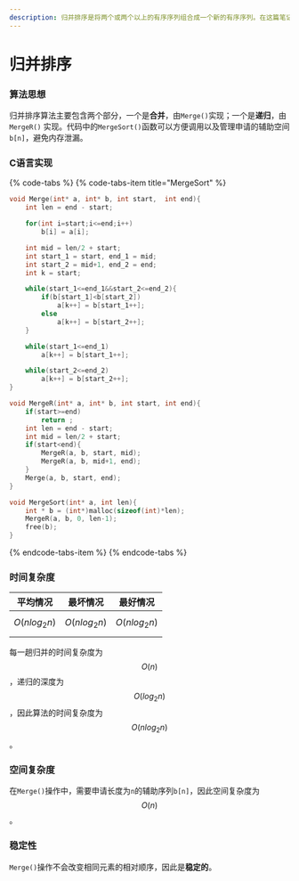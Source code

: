 ```yaml
---
description: 归并排序是将两个或两个以上的有序序列组合成一个新的有序序列。在这篇笔记中介绍的是 2-路归并排序。
---
```


# 归并排序

### 算法思想

归并排序算法主要包含两个部分，一个是**合并**，由`Merge()`实现；一个是**递归**，由 `MergeR()` 实现。代码中的`MergeSort()`函数可以方便调用以及管理申请的辅助空间 `b[n]`，避免内存泄漏。

### C语言实现

{% code-tabs %}
{% code-tabs-item title="MergeSort" %}
```c
void Merge(int* a, int* b, int start,  int end){
    int len = end - start;

    for(int i=start;i<=end;i++)
        b[i] = a[i];

    int mid = len/2 + start;
    int start_1 = start, end_1 = mid;
    int start_2 = mid+1, end_2 = end;
    int k = start;

    while(start_1<=end_1&&start_2<=end_2){
        if(b[start_1]<b[start_2])
            a[k++] = b[start_1++];
        else
            a[k++] = b[start_2++];
    }

    while(start_1<=end_1)
        a[k++] = b[start_1++];

    while(start_2<=end_2)
        a[k++] = b[start_2++];
}

void MergeR(int* a, int* b, int start, int end){
    if(start>=end)
        return ;
    int len = end - start;
    int mid = len/2 + start;
    if(start<end){
        MergeR(a, b, start, mid);
        MergeR(a, b, mid+1, end);
    }
    Merge(a, b, start, end);
}

void MergeSort(int* a, int len){
    int * b = (int*)malloc(sizeof(int)*len);
    MergeR(a, b, 0, len-1);
    free(b);
}
```
{% endcode-tabs-item %}
{% endcode-tabs %}

### 时间复杂度

| 平均情况 | 最坏情况 | 最好情况 |
| :---: | :---: | :---: |
|  $$O(nlog_{2}n)$$ |  $$O(nlog_2n)$$  | $$O(nlog_{2}n)$$  |

每一趟归并的时间复杂度为 $$O(n)$$ ，递归的深度为 $$O(log_2n)$$ ，因此算法的时间复杂度为 $$O(nlog_2n)$$ 。

### 空间复杂度

在`Merge()`操作中，需要申请长度为`n`的辅助序列`b[n]`，因此空间复杂度为 $$O(n)$$ 。

### 稳定性

`Merge()`操作不会改变相同元素的相对顺序，因此是**稳定的**。


